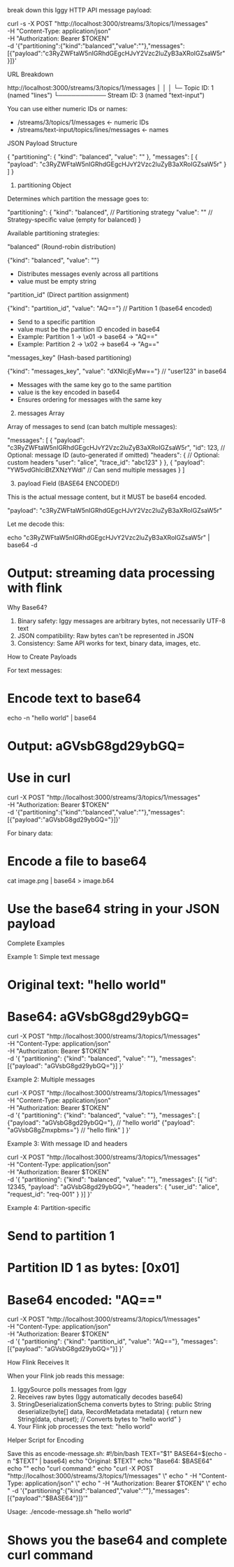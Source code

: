  break down this Iggy HTTP API message payload:

  curl -s -X POST "http://localhost:3000/streams/3/topics/1/messages" \
    -H "Content-Type: application/json" \
    -H "Authorization: Bearer $TOKEN" \
    -d '{"partitioning":{"kind":"balanced","value":""},"messages":[{"payload":"c3RyZWFtaW5nIGRhdGEgcHJvY2Vzc2luZyB3aXRoIGZsaW5r"}]}'

  URL Breakdown

  http://localhost:3000/streams/3/topics/1/messages
                                 │         │
                                 │         └─ Topic ID: 1 (named "lines")
                                 └─────────── Stream ID: 3 (named "text-input")

  You can use either numeric IDs or names:
  - /streams/3/topics/1/messages ← numeric IDs
  - /streams/text-input/topics/lines/messages ← names

  JSON Payload Structure

  {
    "partitioning": {
      "kind": "balanced",
      "value": ""
    },
    "messages": [
      {
        "payload": "c3RyZWFtaW5nIGRhdGEgcHJvY2Vzc2luZyB3aXRoIGZsaW5r"
      }
    ]
  }

  1. partitioning Object

  Determines which partition the message goes to:

  "partitioning": {
    "kind": "balanced",    // Partitioning strategy
    "value": ""            // Strategy-specific value (empty for balanced)
  }

  Available partitioning strategies:

  "balanced" (Round-robin distribution)

  {"kind": "balanced", "value": ""}
  - Distributes messages evenly across all partitions
  - value must be empty string

  "partition_id" (Direct partition assignment)

  {"kind": "partition_id", "value": "AQ=="}  // Partition 1 (base64 encoded)
  - Send to a specific partition
  - value must be the partition ID encoded in base64
  - Example: Partition 1 → \x01 → base64 → "AQ=="
  - Example: Partition 2 → \x02 → base64 → "Ag=="

  "messages_key" (Hash-based partitioning)

  {"kind": "messages_key", "value": "dXNlcjEyMw=="}  // "user123" in base64
  - Messages with the same key go to the same partition
  - value is the key encoded in base64
  - Ensures ordering for messages with the same key

  2. messages Array

  Array of messages to send (can batch multiple messages):

  "messages": [
    {
      "payload": "c3RyZWFtaW5nIGRhdGEgcHJvY2Vzc2luZyB3aXRoIGZsaW5r",
      "id": 123,              // Optional: message ID (auto-generated if omitted)
      "headers": {            // Optional: custom headers
        "user": "alice",
        "trace_id": "abc123"
      }
    },
    {
      "payload": "YW5vdGhlciBtZXNzYWdl"  // Can send multiple messages
    }
  ]

  3. payload Field (BASE64 ENCODED!)

  This is the actual message content, but it MUST be base64 encoded.

  "payload": "c3RyZWFtaW5nIGRhdGEgcHJvY2Vzc2luZyB3aXRoIGZsaW5r"

  Let me decode this:

  echo "c3RyZWFtaW5nIGRhdGEgcHJvY2Vzc2luZyB3aXRoIGZsaW5r" | base64 -d
  # Output: streaming data processing with flink

  Why Base64?

  1. Binary safety: Iggy messages are arbitrary bytes, not necessarily UTF-8 text
  2. JSON compatibility: Raw bytes can't be represented in JSON
  3. Consistency: Same API works for text, binary data, images, etc.

  How to Create Payloads

  For text messages:

  # Encode text to base64
  echo -n "hello world" | base64
  # Output: aGVsbG8gd29ybGQ=

  # Use in curl
  curl -X POST "http://localhost:3000/streams/3/topics/1/messages" \
    -H "Authorization: Bearer $TOKEN" \
    -d '{"partitioning":{"kind":"balanced","value":""},"messages":[{"payload":"aGVsbG8gd29ybGQ="}]}'

  For binary data:

  # Encode a file to base64
  cat image.png | base64 > image.b64

  # Use the base64 string in your JSON payload

  Complete Examples

  Example 1: Simple text message

  # Original text: "hello world"
  # Base64: aGVsbG8gd29ybGQ=

  curl -X POST "http://localhost:3000/streams/3/topics/1/messages" \
    -H "Content-Type: application/json" \
    -H "Authorization: Bearer $TOKEN" \
    -d '{
      "partitioning": {"kind": "balanced", "value": ""},
      "messages": [{"payload": "aGVsbG8gd29ybGQ="}]
    }'

  Example 2: Multiple messages

  curl -X POST "http://localhost:3000/streams/3/topics/1/messages" \
    -H "Content-Type: application/json" \
    -H "Authorization: Bearer $TOKEN" \
    -d '{
      "partitioning": {"kind": "balanced", "value": ""},
      "messages": [
        {"payload": "aGVsbG8gd29ybGQ="},        // "hello world"
        {"payload": "aGVsbG8gZmxpbms="}          // "hello flink"
      ]
    }'

  Example 3: With message ID and headers

  curl -X POST "http://localhost:3000/streams/3/topics/1/messages" \
    -H "Content-Type: application/json" \
    -H "Authorization: Bearer $TOKEN" \
    -d '{
      "partitioning": {"kind": "balanced", "value": ""},
      "messages": [{
        "id": 12345,
        "payload": "aGVsbG8gd29ybGQ=",
        "headers": {
          "user_id": "alice",
          "request_id": "req-001"
        }
      }]
    }'

  Example 4: Partition-specific

  # Send to partition 1
  # Partition ID 1 as bytes: [0x01]
  # Base64 encoded: "AQ=="

  curl -X POST "http://localhost:3000/streams/3/topics/1/messages" \
    -H "Content-Type: application/json" \
    -H "Authorization: Bearer $TOKEN" \
    -d '{
      "partitioning": {"kind": "partition_id", "value": "AQ=="},
      "messages": [{"payload": "aGVsbG8gd29ybGQ="}]
    }'

  How Flink Receives It

  When your Flink job reads this message:

  1. IggySource polls messages from Iggy
  2. Receives raw bytes (Iggy automatically decodes base64)
  3. StringDeserializationSchema converts bytes to String:
  public String deserialize(byte[] data, RecordMetadata metadata) {
      return new String(data, charset);  // Converts bytes to "hello world"
  }
  4. Your Flink job processes the text: "hello world"

  Helper Script for Encoding

  Save this as encode-message.sh:
  #!/bin/bash
  TEXT="$1"
  BASE64=$(echo -n "$TEXT" | base64)
  echo "Original: $TEXT"
  echo "Base64:   $BASE64"
  echo ""
  echo "curl command:"
  echo "curl -X POST \"http://localhost:3000/streams/3/topics/1/messages\" \\"
  echo "  -H \"Content-Type: application/json\" \\"
  echo "  -H \"Authorization: Bearer \$TOKEN\" \\"
  echo "  -d '{\"partitioning\":{\"kind\":\"balanced\",\"value\":\"\"},\"messages\":[{\"payload\":\"$BASE64\"}]}'"

  Usage:
  ./encode-message.sh "hello world"
  # Shows you the base64 and complete curl command
